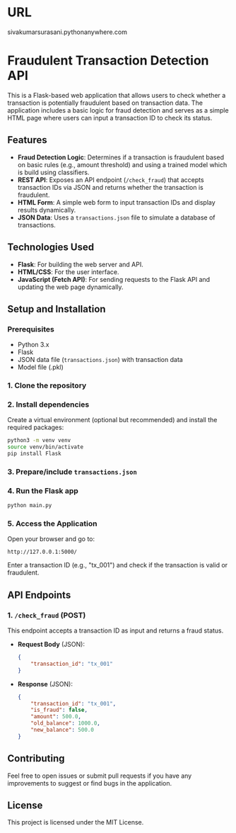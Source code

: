 # URL 
sivakumarsurasani.pythonanywhere.com
# Fraudulent Transaction Detection API

This is a Flask-based web application that allows users to check whether a transaction is potentially fraudulent based on transaction data. The application includes a basic logic for fraud detection and serves as a simple HTML page where users can input a transaction ID to check its status.

## Features
- **Fraud Detection Logic**: Determines if a transaction is fraudulent based on basic rules (e.g., amount threshold) and using a trained model which is build using classifiers.
- **REST API**: Exposes an API endpoint (`/check_fraud`) that accepts transaction IDs via JSON and returns whether the transaction is fraudulent.
- **HTML Form**: A simple web form to input transaction IDs and display results dynamically.
- **JSON Data**: Uses a `transactions.json` file to simulate a database of transactions.

## Technologies Used
- **Flask**: For building the web server and API.
- **HTML/CSS**: For the user interface.
- **JavaScript (Fetch API)**: For sending requests to the Flask API and updating the web page dynamically.

## Setup and Installation

### Prerequisites
- Python 3.x
- Flask
- JSON data file (`transactions.json`) with transaction data
- Model file (.pkl)

### 1. Clone the repository

### 2. Install dependencies
Create a virtual environment (optional but recommended) and install the required packages:
```bash
python3 -m venv venv
source venv/bin/activate 
pip install Flask
```

### 3. Prepare/include `transactions.json`

### 4. Run the Flask app
```bash
python main.py
```

### 5. Access the Application
Open your browser and go to:
```
http://127.0.0.1:5000/
```
Enter a transaction ID (e.g., "tx_001") and check if the transaction is valid or fraudulent.

## API Endpoints

### 1. `/check_fraud` (POST)
This endpoint accepts a transaction ID as input and returns a fraud status.
- **Request Body** (JSON):
  ```json
  {
      "transaction_id": "tx_001"
  }
  ```
- **Response** (JSON):
  ```json
  {
      "transaction_id": "tx_001",
      "is_fraud": false,
      "amount": 500.0,
      "old_balance": 1000.0,
      "new_balance": 500.0
  }
  ```


## Contributing
Feel free to open issues or submit pull requests if you have any improvements to suggest or find bugs in the application.

## License
This project is licensed under the MIT License.
